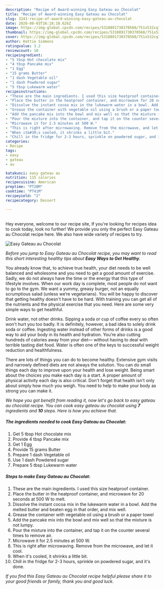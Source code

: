 ```yaml
---
description: "Recipe of Award-winning Easy Gateau au Chocolat"
title: "Recipe of Award-winning Easy Gateau au Chocolat"
slug: 3241-recipe-of-award-winning-easy-gateau-au-chocolat
date: 2020-08-03T16:18:10.626Z
image: https://img-global.cpcdn.com/recipes/5318891730370560/751x532cq70/easy-gateau-au-chocolat-recipe-main-photo.jpg
thumbnail: https://img-global.cpcdn.com/recipes/5318891730370560/751x532cq70/easy-gateau-au-chocolat-recipe-main-photo.jpg
cover: https://img-global.cpcdn.com/recipes/5318891730370560/751x532cq70/easy-gateau-au-chocolat-recipe-main-photo.jpg
author: Hattie Simmons
ratingvalue: 3.2
reviewcount: 10
recipeingredient:
- "5 tbsp Hot chocolate mix"
- "4 tbsp Pancake mix"
- "1 Egg"
- "15 grams Butter"
- "1 dash Vegetable oil"
- "1 dash Powdered sugar"
- "5 tbsp Lukewarm water"
recipeinstructions:
- "These are the main ingredients. I used this size heatproof container."
- "Place the butter in the heatproof container, and microwave for 20 seconds at 500 W to melt."
- "Dissolve the instant cocoa mix in the lukewarm water in a bowl. Add the melted butter and beaten egg in that order, and mix well."
- "Grease the container with vegetable oil using a brush or a paper towel"
- "Add the pancake mix into the bowl and mix well so that the mixture is not lumpy."
- "Pour the mixture into the container, and tap it on the counter several times to remove air."
- "Microwave it for 2.5 minutes at 500 W."
- "This is right after microwaving. Remove from the microwave, and let it cool."
- "When it&#39;s cooled, it shrinks a little bit."
- "Chill in the fridge for 2-3 hours, sprinkle on powdered sugar, and it&#39;s done."
categories:
- Recipe
tags:
- easy
- gateau
- au

katakunci: easy gateau au 
nutrition: 115 calories
recipecuisine: American
preptime: "PT20M"
cooktime: "PT41M"
recipeyield: "2"
recipecategory: Dessert

---
```

<br>
Hey everyone, welcome to our recipe site, If you're looking for recipes idea to cook today, look no further! We provide you only the perfect Easy Gateau au Chocolat recipe here. We also have wide variety of recipes to try.
<br>


![Easy Gateau au Chocolat](https://img-global.cpcdn.com/recipes/5318891730370560/751x532cq70/easy-gateau-au-chocolat-recipe-main-photo.jpg)

<i>Before you jump to Easy Gateau au Chocolat recipe, you may want to read this short interesting healthy tips about <strong>Easy Ways to Get Healthy</strong>.</i>

You already know that, to achieve true health, your diet needs to be well balanced and wholesome and you need to get a good amount of exercise. Sadly, we do not always have the time or the energy that this type of lifestyle involves. When our work day is complete, most people do not want to go to the gym. We want a yummy, greasy burger, not an equally scrumptious salad (unless we’re vegetarians). You will be happy to discover that getting healthy doesn't have to be hard. With training you can get all of the nutrients and the physical exercise that you need. Here are some very simple ways to get healthful.

Drink water, not other drinks. Sipping a soda or cup of coffee every so often won't hurt you too badly. It is definitely, however, a bad idea to solely drink soda or coffee. Ingesting water instead of other forms of drinks is a good way to aid your body in its health and hydration. You’re also cutting hundreds of calories away from your diet— without having to deal with terrible tasting diet food. Water is often one of the keys to successful weight reduction and healthfulness.

There are lots of things you can do to become healthy. Extensive gym visits and narrowly defined diets are not always the solution. You can do small things each day to improve upon your health and lose weight. Being smart about the choices you make each day is a start. A proper amount of physical activity each day is also critical. Don't forget that health isn't only about simply how much you weigh. You need to help to make your body as strong you can make it. 


<i>We hope you got benefit from reading it, now let's go back to easy gateau au chocolat recipe. You can cook easy gateau au chocolat using <strong>7</strong> ingredients and <strong>10</strong> steps. Here is how you achieve that.
</i>

##### The ingredients needed to cook Easy Gateau au Chocolat:

1. Get 5 tbsp Hot chocolate mix
1. Provide 4 tbsp Pancake mix
1. Get 1 Egg
1. Provide 15 grams Butter
1. Prepare 1 dash Vegetable oil
1. Use 1 dash Powdered sugar
1. Prepare 5 tbsp Lukewarm water


##### Steps to make Easy Gateau au Chocolat:

1. These are the main ingredients. I used this size heatproof container.
1. Place the butter in the heatproof container, and microwave for 20 seconds at 500 W to melt.
1. Dissolve the instant cocoa mix in the lukewarm water in a bowl. Add the melted butter and beaten egg in that order, and mix well.
1. Grease the container with vegetable oil using a brush or a paper towel
1. Add the pancake mix into the bowl and mix well so that the mixture is not lumpy.
1. Pour the mixture into the container, and tap it on the counter several times to remove air.
1. Microwave it for 2.5 minutes at 500 W.
1. This is right after microwaving. Remove from the microwave, and let it cool.
1. When it&#39;s cooled, it shrinks a little bit.
1. Chill in the fridge for 2-3 hours, sprinkle on powdered sugar, and it&#39;s done.


<i>If you find this Easy Gateau au Chocolat recipe helpful please share it to your good friends or family, thank you and good luck.</i>
